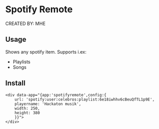 Spotify Remote
===================

CREATED BY: MHE

## Usage
Shows any spotify item. 
Supports i.ex:

+ Playlists
+ Songs

## Install
	<div data-app="{app:'spotifyremote',config:{
		url: 'spotify:user:celebros:playlist:6e18iwhhv6cBeuQfTL1p9E',
		playername: 'Hackaton musik',
		width: 250,
		height: 380
		}}">
	</div>
